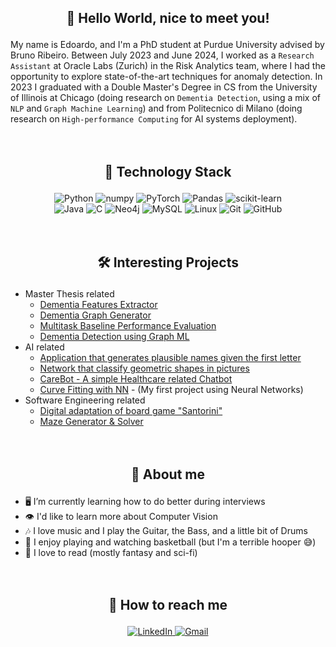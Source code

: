 ## <p align="center" style="font-weight:bold">👋 <b>Hello World, nice to meet you!</b><p>
My name is Edoardo, and I'm a PhD student at Purdue University advised by Bruno Ribeiro. Between July 2023 and June 2024, I worked as a `Research Assistant` at Oracle Labs (Zurich) in the Risk Analytics team, where I had the opportunity to explore state-of-the-art techniques for anomaly detection. In 2023 I graduated with a Double Master's Degree in CS from the University of Illinois at Chicago (doing research on `Dementia Detection`, using a mix of `NLP` and `Graph Machine Learning`) and from Politecnico di Milano (doing research on `High-performance Computing` for AI systems deployment).
<br /><br /><br />

## <p align="center" style="font-weight:bold">💼 <b>Technology Stack</b><p>
<div align="center">
 <img src="https://img.shields.io/badge/python-3670A0?style=for-the-badge&logo=python&logoColor=ffdd54" alt="Python">
 <img src="https://img.shields.io/badge/numpy-%23013243.svg?style=for-the-badge&logo=numpy&logoColor=white" alt="numpy">
 <img src="https://img.shields.io/badge/PyTorch-%23EE4C2C.svg?style=for-the-badge&logo=PyTorch&logoColor=white" alt="PyTorch">
 <img src="https://img.shields.io/badge/pandas-%23150458.svg?style=for-the-badge&logo=pandas&logoColor=white" alt="Pandas">
 <img src="https://img.shields.io/badge/scikit--learn-%23F7931E.svg?style=for-the-badge&logo=scikit-learn&logoColor=white" alt="scikit-learn">
</div>

<div align="center">
 <img src="https://img.shields.io/badge/java-%23ED8B00.svg?style=for-the-badge&logo=java&logoColor=white" alt="Java">
 <img src="https://img.shields.io/badge/c-%2300599C.svg?style=for-the-badge&logo=c&logoColor=white" alt="C">
 <img src="https://img.shields.io/badge/Neo4j-008CC1?style=for-the-badge&logo=neo4j&logoColor=white" alt="Neo4j">
 <img src="https://img.shields.io/badge/mysql-%2300f.svg?style=for-the-badge&logo=mysql&logoColor=white" alt="MySQL">
 <img src="https://img.shields.io/badge/Linux-FCC624?style=for-the-badge&logo=linux&logoColor=black" alt="Linux">
 <img src="https://img.shields.io/badge/git-%23F05033.svg?style=for-the-badge&logo=git&logoColor=white" alt="Git">
 <img src="https://img.shields.io/badge/github-%23121011.svg?style=for-the-badge&logo=github&logoColor=white" alt="GitHub">
</div>
<br /><br />
  
## <p align="center" style="font-weight:bold">🛠️ <b>Interesting Projects</b><p>
 - Master Thesis related
   - [Dementia Features Extractor](https://github.com/EdoStoppa/dementiaFeaturesExtractor)
   - [Dementia Graph Generator](https://github.com/EdoStoppa/dementiaGraphGenerator)
   - [Multitask Baseline Performance Evaluation](https://github.com/EdoStoppa/multitaskBaselinePerformance)
   - [Dementia Detection using Graph ML](https://github.com/EdoStoppa/dementiaGraphPrediction)
 - AI related
   - [Application that generates plausible names given the first letter](https://github.com/EdoStoppa/NameGenerator)
   - [Network that classify geometric shapes in pictures](https://github.com/EdoStoppa/GeometricShapeClassification)
   - [CareBot - A simple Healthcare related Chatbot](https://github.com/EdoStoppa/CareBot)
   - [Curve Fitting with NN](https://github.com/EdoStoppa/CurveFIT) - (My first project using Neural Networks)
 - Software Engineering related
   - [Digital adaptation of board game "Santorini"](https://github.com/EdoStoppa/Santorini)
   - [Maze Generator & Solver](https://github.com/EdoStoppa/MazeVisualizer)
<br /><br /><br />

## <p align="center" style="font-weight:bold">🧔 <b>About me</b><p> 
 - 🖥️ I’m currently learning how to do better during interviews
 - 👁️ I'd like to learn more about Computer Vision
 - 🎶 I love music and I play the Guitar, the Bass, and a little bit of Drums
 - 🏀 I enjoy playing and watching basketball (but I'm a terrible hooper 😅)
 - 📘 I love to read (mostly fantasy and sci-fi)
 <br /><br /><br />
 
 ## <p align="center" style="font-weight:bold">📧 <b>How to reach me</b><p> 
<div align="center">
  <a href="https://www.linkedin.com/in/edostoppa/">
    <img src="https://img.shields.io/badge/linkedin-%230077B5.svg?style=for-the-badge&logo=linkedin&logoColor=white" alt="LinkedIn">
  </a>
  <a href="mailto:stoppa.edoardo98@gmail,com">
    <img src="https://img.shields.io/badge/Gmail-D14836?style=for-the-badge&logo=gmail&logoColor=white" alt="Gmail">
  </a>
</div>

